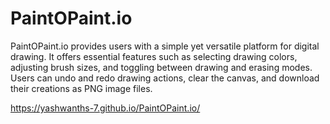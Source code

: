 # PaintOPaint.io
PaintOPaint.io provides users with a simple yet versatile platform for digital drawing. It offers essential features such as selecting drawing colors, adjusting brush sizes, and toggling between drawing and erasing modes. Users can undo and redo drawing actions, clear the canvas, and download their creations as PNG image files. 


 https://yashwanths-7.github.io/PaintOPaint.io/
